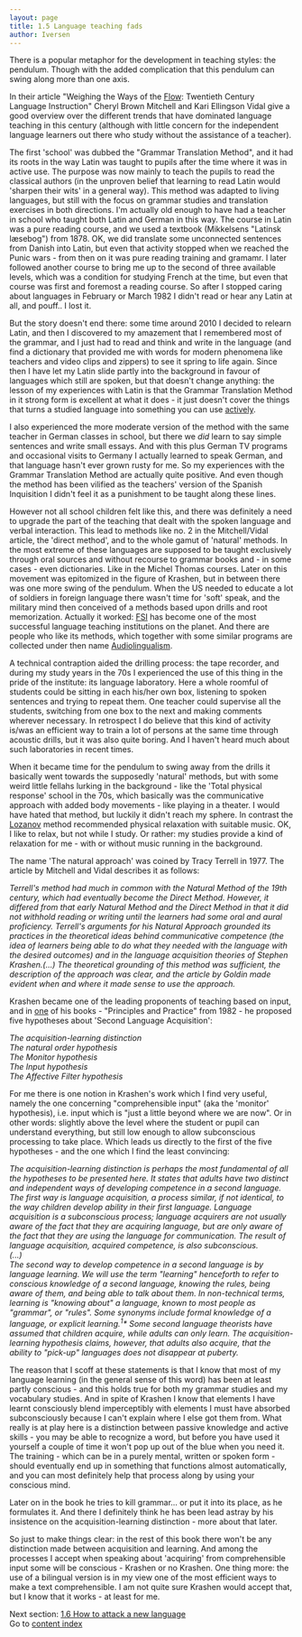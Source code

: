 ```yaml
---
layout: page
title: 1.5 Language teaching fads
author: Iversen
---
```

There is a popular metaphor for the development in teaching styles: the pendulum. Though with the added complication that this pendulum can swing along more than one axis.

In their article "Weighing the Ways of the [Flow](http://www.finchpark.com/courses/grad-dissert/articles/flow/20th-century-language-instruction.pdf): Twentieth Century Language Instruction" Cheryl Brown Mitchell and Kari Ellingson Vidal give a good overview over the different trends that have dominated language teaching in this century (although with little concern for the independent language learners out there who study without the assistance of a teacher).

The first 'school' was dubbed the "Grammar Translation Method", and it had its roots in the way Latin was taught to pupils after the time where it was in active use. The purpose was now mainly to teach the pupils to read the classical authors (in the unproven belief that learning to read Latin would 'sharpen their wits' in a general way). This method was adapted to living languages, but still with the focus on grammar studies and translation exercises in both directions. I'm actually old enough to have had a teacher in school who taught both Latin and German in this way. The course in Latin was a pure reading course, and we used a textbook (Mikkelsens "Latinsk læsebog") from 1878. OK, we did translate some unconnected sentences from Danish into Latin, but even that activity stopped when we reached the Punic wars - from then on it was pure reading training and gramamr. I later followed another course to bring me up to the second of three available levels, which was a condition for studying French at the time, but even that course was first and foremost a reading course. So after I stopped caring about languages in February or March 1982 I didn't read or hear any Latin at all, and pouff..  I lost it. 

But the story doesn't end there: some time around 2010 I decided to relearn Latin, and then I discovered to my amazement that I remembered most of the grammar, and I just had to read and think and write in the language (and find a dictionary that provided me with words for modern phenomena like teachers and video clips and zippers) to see it spring to life again. Since then I have let my Latin slide partly into the background in favour of languages which still are spoken, but that doesn't change anything: the lesson of my experiences with Latin is that the Grammar Translation Method in it strong form is excellent at what it does - it just doesn't cover the things that turns a studied language into something you can use <u>actively</u>.

I also experienced the more moderate version of the method with the same teacher in German classes in school, but there we *did* learn to say simple sentences and write small essays. And with this plus German TV programs and occasional visits to Germany I actually learned to speak German, and that language hasn't ever grown rusty for me. So my experiences with the Grammar Translation Method are actually quite positive. And even though the method has been vilified as the teachers' version of the Spanish Inquisition I didn't feel it as a punishment to be taught along these lines. 

However not all school children felt like this, and there was definitely a need to upgrade the part of the teaching that dealt with the spoken language and verbal interaction. This lead to methods like no. 2 in the Mitchell/Vidal article, the 'direct method', and to the whole gamut of 'natural' methods. In the most extreme of these languages are supposed to be taught exclusively through oral sources and without recourse to grammar books and - in some cases -  even dictionaries. Like in the Michel Thomas courses. Later on this movement was epitomized in the figure of Krashen, but in between there was one more swing of the pendulum. When the US needed to educate a lot of soldiers in foreign language there wasn't time for 'soft' speak, and the military mind then conceived of a methods based upon drills and root memorization. Actually it worked: [FSI](http://fsi-languages.yojik.eu/) has become one of the most successful language teaching institutions on the  planet. And there are people who like its methods, which together with some similar programs are collected under then name [Audiolingualism](http://www.onestopenglish.com/methodology/methodology/teaching-approaches/teaching-approaches-what-is-audiolingualism/146488.article). 

A technical contraption aided the drilling process: the tape recorder, and during my study years in the 70s I experienced the use of this thing in the pride of the institute: its language laboratory. Here a whole roomful of students could be sitting in each his/her own box, listening to spoken sentences and trying to repeat them. One teacher could supervise all the students, switching from one box to the next and making comments wherever necessary. In retrospect I do believe that this kind of activity is/was an efficient way to train a lot of persons at the same time through acoustic drills, but it was also quite boring. And I haven't heard much about such laboratories in recent times.

When it became time for the pendulum to swing away from the drills it basically went towards the supposedly 'natural' methods, but with some weird little fellahs lurking in the background - like the 'Total physical response' school in the 70s, which basically was the communicative approach with added body movements - like playing in a theater. I would have hated that method, but luckily it didn't reach my sphere. In contrast the [Lozanov](http://lozanov.org/index.php?option=com_content&view=article&id=48:dr-georgi-lozanov&Itemid=73&lang=cs) method recommended physical relaxation with suitable music. OK, I like to relax, but not while I study. Or rather: my studies provide a kind of relaxation for me - with or without music running in the background. 

The name 'The natural approach' was coined by Tracy Terrell in 1977. The article by Mitchell and Vidal describes it as follows:

*Terrell's method had much in common with the Natural Method of the 19th century, which had eventually become the Direct Method. However, it differed from that early Natural Method and the Direct Method in that it did not withhold reading or writing until the learners had some oral and aural proficiency. Terrell's arguments for his Natural Approach grounded its practices in the theoretical ideas behind communicative competence (the idea of learners being able to do what they needed with the language with the desired outcomes) and in the language acquisition theories of Stephen Krashen.(...) The theoretical grounding of this method was sufficient, the description of the approach was clear, and the article by Goldin made evident when and where it made sense to use the approach.*

Krashen became one of the leading proponents of teaching based on input, and in [one](http://www.sdkrashen.com/content/books/principles_and_practice.pdf) of his books - "Principles and Practice" from 1982 - he proposed five hypotheses about 'Second Language Acquisition':

*The acquisition-learning distinction*  
*The natural order hypothesis*  
*The Monitor hypothesis*  
*The Input hypothesis*  
*The Affective Filter hypothesis*

For me there is one notion in Krashen's work which I find very useful, namely the one concerning "comprehensible input" (aka the 'monitor' hypothesis), i.e. input which is "just a little beyond where we are now". Or in other words: slightly above the level where the student or pupil can understand everything, but still low enough to allow subconscious processing to take place.  Which leads us directly to the first of the five hypotheses - and the one which I find the least convincing:

*The acquisition-learning distinction is perhaps the most fundamental of all the hypotheses to be presented here. It states that adults have two distinct and independent ways of developing competence in a second language. The first way is language acquisition, a process similar, if not identical, to the way children develop ability in their first language. Language acquisition is a subconscious process; language acquirers are not usually aware of the fact that they are acquiring language, but are only aware of the fact that they are using the language for communication. The result of language acquisition, acquired competence, is also subconscious.*  
*(...)*  
*The second way to develop competence in a second language is by language learning. We will use the term "learning" henceforth to refer to conscious knowledge of a second language, knowing the rules, being aware of them, and being able to talk about them. In non-technical terms, learning is "knowing about" a language, known to most people as "grammar", or "rules". Some synonyms include formal knowledge of a language, or explicit learning.<sup>1</sup>\* Some second language theorists have assumed that children acquire, while adults can only learn. The acquisition-learning hypothesis claims, however, that adults also acquire, that the ability to "pick-up" languages does not disappear at puberty.*

The reason that I scoff at these statements is that I know that most of my language learning (in the general sense of this word) has been at least partly conscious - and this holds true for both my grammar studies and my vocabulary studies. And in spite of Krashen I know that elements I have learnt consciously blend imperceptibly with elements I must have absorbed subconsciously because I can't explain where I else got them from. What really is at play here is a distinction between passive knowledge and active skills - you may be able to recognize a word, but before you have used it yourself a couple of time it won't pop up out of the blue when you need it. The training - which can be in a purely mental, written or spoken form - should eventually end up in something that functions almost automatically, and you can most definitely help that process along by using your conscious mind.

Later on in the book he tries to kill grammar... or put it into its place, as he formulates it. And there I definitely think he has been lead astray by his insistence on the acquisition-learning distinction - more about that later. 

So just to make things clear:  in the rest of this book there won't be any distinction made between acquisition and learning. And among the processes I accept when speaking about 'acquiring' from comprehensible input some will be conscious - Krashen or no Krashen. One thing more: the use of a bilingual version is in my view one of the most efficient ways to make a text comprehensible. I am not quite sure Krashen would accept that, but I know that it works - at least for me.



Next section: [1.6 How to attack a new language](../1-6-how-to-attack-a-new-language/)  
Go to [content index](../)
